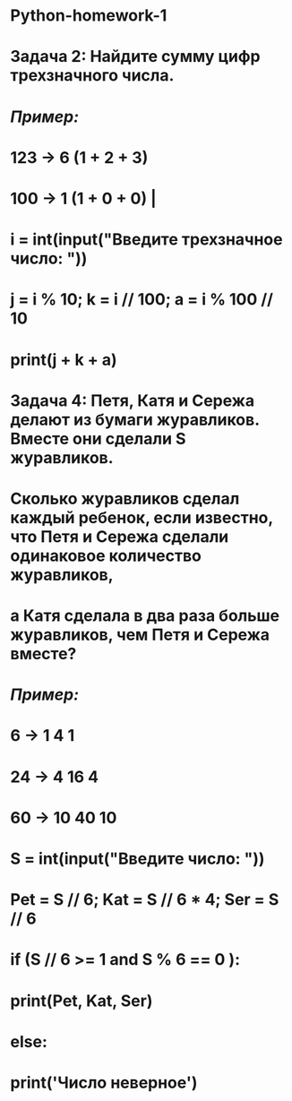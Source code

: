 # Python-homework-1

# Задача 2: Найдите сумму цифр трехзначного числа.
# *Пример:*
# 123 -> 6 (1 + 2 + 3)
# 100 -> 1 (1 + 0 + 0) |

# i = int(input("Введите трехзначное число: "))
# j = i % 10; k = i // 100; a = i % 100 // 10

# print(j + k + a)

# Задача 4: Петя, Катя и Сережа делают из бумаги журавликов. Вместе они сделали S журавликов. 
# Сколько журавликов сделал каждый ребенок, если известно, что Петя и Сережа сделали одинаковое количество журавликов, 
# а Катя сделала в два раза больше журавликов, чем Петя и Сережа вместе?
# *Пример:*
# 6 -> 1  4  1
# 24 -> 4  16  4
# 60 -> 10  40  10
    
# S = int(input("Введите число: ")) 
# Pet = S // 6; Kat = S // 6 * 4; Ser = S // 6
# if (S // 6 >= 1 and S % 6 == 0 ):
#     print(Pet, Kat, Ser)
# else:    
#     print('Число неверное')
    